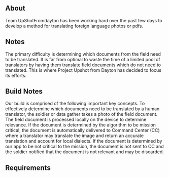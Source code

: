 <h2>About</h2>
Team UpShotFromdayton has been working hard over the past few days to develop a method for translating foreign language photos or pdfs.
<h2>Notes</h2>
The primary difficulty is determining which documents from the field need to be translated. It is far from optimal to waste the time of a limited pool of translators by having them translate field documents which do not need to translated. This is where Project Upshot from Dayton has decided to focus its efforts.
<h2>Build Notes</h2>
Our build is comprised of the following important key concepts. To effectively determine which documents need to be translated by a human translator, the soldier or data gather takes a photo of the field document. The field document is processed locally on the device to determine relevance. If the document is determined by the algorithm to be mission critical, the document is  automatically delivered to Command Center (CC) where a translator may translate the image and return an accurate translation and account for local dialects. If the document is determined by our app to be not critical to the mission, the document is not sent to CC and the soldier notified that the document is not relevant and may be discarded.
<h2>Requirements</h2>
